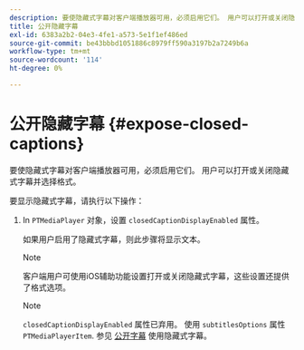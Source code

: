 ```yaml
---
description: 要使隐藏式字幕对客户端播放器可用，必须启用它们。 用户可以打开或关闭隐藏式字幕并选择格式。
title: 公开隐藏字幕
exl-id: 6383a2b2-04e3-4fe1-a573-5e1f1ef486ed
source-git-commit: be43bbbd1051886c8979ff590a3197b2a7249b6a
workflow-type: tm+mt
source-wordcount: '114'
ht-degree: 0%

---
```


# 公开隐藏字幕 {#expose-closed-captions}

要使隐藏式字幕对客户端播放器可用，必须启用它们。 用户可以打开或关闭隐藏式字幕并选择格式。

要显示隐藏式字幕，请执行以下操作：

1. In `PTMediaPlayer` 对象，设置 `closedCaptionDisplayEnabled` 属性。

   如果用户启用了隐藏式字幕，则此步骤将显示文本。

   >[!NOTE]
   >
   >客户端用户可使用iOS辅助功能设置打开或关闭隐藏式字幕，这些设置还提供了格式选项。

   >[!NOTE]
   >
   >`closedCaptionDisplayEnabled` 属性已弃用。 使用 `subtitlesOptions` 属性 `PTMediaPlayerItem`. 参见 [公开字幕](../../../tvsdk-3x-ios-prog/c-ios-closed-captioning-and-subtitles-ios/c-ios-closed-captioning-and-subtitles-reqts-ios/t-ios-subtitles-exposing-ios.md) 使用隐藏式字幕。

